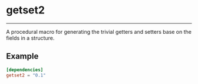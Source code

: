 # getset2
---
A procedural macro for generating the trivial getters and setters base on the fields in a structure.

## Example

```toml
[dependencies]
getset2 = "0.1"
```
